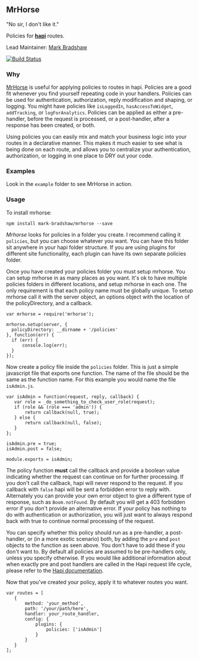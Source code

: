 ## MrHorse

"No sir, I don't like it."

Policies for [**hapi**](https://github.com/hapijs/hapi) routes.

Lead Maintainer: [Mark Bradshaw](https://github.com/mark-bradshaw)

[![Build Status](https://travis-ci.org/mark-bradshaw/mrhorse.svg?branch=master)](https://travis-ci.org/mark-bradshaw/mrhorse)

### Why

[MrHorse](https://github.com/mark-bradshaw/mrhorse) is useful for applying policies to routes in hapi.  Policies are a good fit whenever you find yourself repeating code in your handlers.  Policies can be used for authentication, authorization, reply modification and shaping, or logging.  You might have policies like `isLoggedIn`, `hasAccessToWidget`, `addTracking`, or `logForAnalytics`.  Policies can be applied as either a pre-handler, before the request is processed, or a post-handler, after a response has been created, or both.

Using policies you can easily mix and match your business logic into your routes in a declarative manner.  This makes it much easier to see what is being done on each route, and allows you to centralize your authentication, authorization, or logging in one place to DRY out your code.

### Examples

Look in the `example` folder to see MrHorse in action.

### Usage

To install mrhorse:

```
npm install mark-bradshaw/mrhorse --save
```

*Mrhorse* looks for policies in a folder you create.  I recommend calling it `policies`, but you can choose whatever you want.  You can have this folder sit anywhere in your hapi folder structure.  If you are using plugins for different site functionality, each plugin can have its own separate policies folder.

Once you have created your policies folder you must setup mrhorse.  You can setup mrhorse in as many places as you want.  It's ok to have multiple policies folders in different locations, and setup mrhorse in each one.  The only requirement is that each policy name must be globally unique.  To setup mrhorse call it with the server object, an options object with the location of the policyDirectory, and a callback.

```
var mrhorse = require('mrhorse');

mrhorse.setup(server, {
  policyDirectory: __dirname + '/policies'
}, function(err) {
  if (err) {
      console.log(err);
  }
});
```

Now create a policy file inside the `policies` folder.  This is just a simple javascript file that exports one function.  The name of the file should be the same as the function name.  For this example you would name the file `isAdmin.js`.

```
var isAdmin = function(request, reply, callback) {
   var role = _do_something_to_check_user_role(request);
   if (role && (role === 'admin')) {
       return callback(null, true);
   } else {
       return callback(null, false);
   }
};

isAdmin.pre = true;
isAdmin.post = false;

module.exports = isAdmin;
```

The policy function **must** call the callback and provide a boolean value indicating whether the request can continue on for further processing.  If you don't call the callback, hapi will never respond to the request.  If you callback with `false` hapi will be sent a forbidden error to reply with.  Alternately you can provide your own error object to give a different type of response, such as `Boom.notFound`.  By default you will get a 403 forbidden error if you don't provide an alternative error.  If your policy has nothing to do with authentication or authorization, you will just want to always respond back with true to continue normal processing of the request.

You can specify whether this policy should run as a pre-handler, a post-handler, or (in a more exotic scenario) both, by adding the `pre` and `post` objects to the function as seen above.  You don't have to add these if you don't want to.  By default all policies are assumed to be pre-handlers only, unless you specify otherwise.  If you would like additional information about when exactly pre and post handlers are called in the Hapi request life cycle, please refer to the [Hapi documentation](https://github.com/hapijs/hapi/blob/master/docs/Reference.md#request-lifecycle).

Now that you've created your policy, apply it to whatever routes you want.

```
var routes = [
   {
       method: 'your_method',
       path: '/your/path/here',
       handler: your_route_handler,
       config: {
           plugins: {
               policies: ['isAdmin']
           }
       }
   }
];
```
